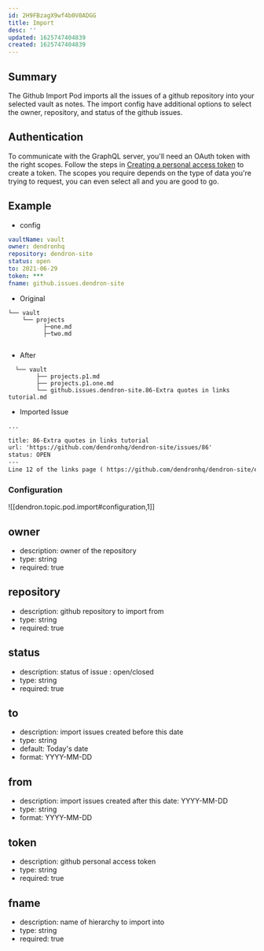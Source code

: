 ```yaml
---
id: 2H9FBzagX9wf4b0V0ADGG
title: Import
desc: ''
updated: 1625747404839
created: 1625747404839
---
```


## Summary

The Github Import Pod imports all the issues of a github repository into your selected vault as notes.
The import config have additional options to select the owner, repository, and status of the github issues. 

## Authentication

To communicate with the GraphQL server, you'll need an OAuth token with the right scopes.
Follow the steps in [Creating a personal access token](https://docs.github.com/en/github/authenticating-to-github/keeping-your-account-and-data-secure/creating-a-personal-access-token) to create a token. The scopes you require depends on the type of data you're trying to request, you can even select all and you are good to go.




## Example

- config
```yml
vaultName: vault
owner: dendronhq
repository: dendron-site
status: open
to: 2021-06-29
token: ***
fname: github.issues.dendron-site
```

- Original
```
└── vault
    └── projects
          ├─one.md
          ├─two.md
  
```
- After

```
  └── vault
        ├── projects.p1.md
        ├── projects.p1.one.md
        └── github.issues.dendron-site.86-Extra quotes in links tutorial.md

```
- Imported Issue

```md
...

title: 86-Extra quotes in links tutorial
url: 'https://github.com/dendronhq/dendron-site/issues/86'
status: OPEN
---
Line 12 of the links page ( https://github.com/dendronhq/dendron-site/edit/master/vault/dendron.tutorial.links.md ) has two consecutive back-quotes before the [[  that do not appear to be necessary. I am not sufficiently confident of this to submit a PR, however.
```

### Configuration

![[dendron.topic.pod.import#configuration,1]]

## owner
* description: owner of the repository
* type: string
* required: true

## repository
- description: github repository to import from
- type: string
- required: true

## status
- description: status of issue : open/closed
- type: string
- required: true

## to
- description: import issues created before this date
- type: string
- default: Today's date
- format: YYYY-MM-DD

## from
- description: import issues created after this date: YYYY-MM-DD
- type: string
- format: YYYY-MM-DD

## token
- description: github personal access token
- type: string
- required: true

## fname
- description: name of hierarchy to import into
- type: string
- required: true